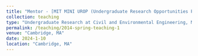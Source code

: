 ```yaml
---
title: "Mentor - [MIT MINI UROP (Undergraduate Research Opportunities Program)](https://news.mit.edu/2024/first-year-students-hands-on-research-experience-supportive-peer-community-0301)"
collection: teaching
type: "Undergraduate Research at Civil and Environmental Engineering, MIT"
permalink: /teaching/2014-spring-teaching-1
venue: "Cambridge, MA"
date: 2024-1-10
location: "Cambridge, MA"
---
```

